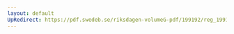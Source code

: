 ```yaml
---
layout: default
UpRedirect: https://pdf.swedeb.se/riksdagen-volumeG-pdf/199192/reg_199192/reg_199192_0047.pdf
---
```

